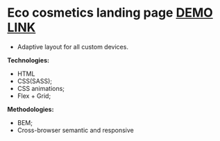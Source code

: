 # Eco cosmetics landing page [DEMO LINK](https://KaterinaPri.github.io/eco/)

- Adaptive layout for all custom devices.

**Technologies:**
- HTML
- CSS(SASS);
- CSS animations;
- Flex + Grid;

**Methodologies:**
- BEM;
- Cross-browser semantic and responsive

